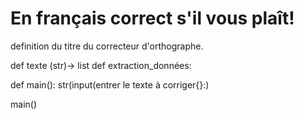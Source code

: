 # En français correct s'il vous plaît!
definition du titre du correcteur d'orthographe.

def texte (str)-> list
def extraction_données:

def main():
str(input(entrer le texte à corriger{}:)

main()
